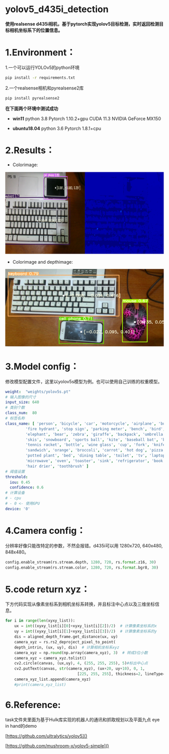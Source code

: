 # yolov5_d435i_detection
**使用realsense d435i相机，基于pytorch实现yolov5目标检测，实时返回检测目标相机坐标系下的位置信息。**

# 1.Environment：

1.一个可以运行YOLOv5的python环境

```bash
pip install -r requirements.txt
```

2.一个realsense相机和pyrealsense2库

```bash
pip install pyrealsense2
```

**在下面两个环境中测试成功**

- **win11** python 3.8 Pytorch 1.10.2+gpu CUDA 11.3  NVIDIA GeForce MX150

- **ubuntu18.04**  python 3.6 Pytorch 1.8.1+cpu

# 2.Results：

- Colorimage:

![image-1](image/1.png)

- Colorimage and depthimage:

![image-2](image/2.png)

# 3.Model config：

修改模型配置文件，这里以yolov5s模型为例。也可以使用自己训练的权重模型。

```yaml
weight:  "weights/yolov5s.pt"
# 输入图像的尺寸
input_size: 640
# 类别个数
class_num:  80
# 标签名称
class_name: [ 'person', 'bicycle', 'car', 'motorcycle', 'airplane', 'bus', 'train', 'truck', 'boat', 'traffic light',
         'fire hydrant', 'stop sign', 'parking meter', 'bench', 'bird', 'cat', 'dog', 'horse', 'sheep', 'cow',
         'elephant', 'bear', 'zebra', 'giraffe', 'backpack', 'umbrella', 'handbag', 'tie', 'suitcase', 'frisbee',
         'skis', 'snowboard', 'sports ball', 'kite', 'baseball bat', 'baseball glove', 'skateboard', 'surfboard',
         'tennis racket', 'bottle', 'wine glass', 'cup', 'fork', 'knife', 'spoon', 'bowl', 'banana', 'apple',
         'sandwich', 'orange', 'broccoli', 'carrot', 'hot dog', 'pizza', 'donut', 'cake', 'chair', 'couch',
         'potted plant', 'bed', 'dining table', 'toilet', 'tv', 'laptop', 'mouse', 'remote', 'keyboard', 'cell phone',
         'microwave', 'oven', 'toaster', 'sink', 'refrigerator', 'book', 'clock', 'vase', 'scissors', 'teddy bear',
         'hair drier', 'toothbrush' ]
# 阈值设置
threshold:
  iou: 0.45
  confidence: 0.6
# 计算设备
# - cpu
# - 0 <- 使用GPU
device: '0'
```

# 4.Camera config：

分辨率好像只能改特定的参数，不然会报错。d435i可以用 1280x720, 640x480, 848x480。

```python
config.enable_stream(rs.stream.depth, 1280, 720, rs.format.z16, 30)
config.enable_stream(rs.stream.color, 1280, 720, rs.format.bgr8, 30)
```
# 5.code return xyz：
下方代码实现从像素坐标系到相机坐标系转换，并且标注中心点以及三维坐标信息。
```python
for i in range(len(xyxy_list)):
    ux = int((xyxy_list[i][0]+xyxy_list[i][2])/2)  # 计算像素坐标系的x
    uy = int((xyxy_list[i][1]+xyxy_list[i][3])/2)  # 计算像素坐标系的y
    dis = aligned_depth_frame.get_distance(ux, uy)  
    camera_xyz = rs.rs2_deproject_pixel_to_point(
    depth_intrin, (ux, uy), dis)  # 计算相机坐标系xyz
    camera_xyz = np.round(np.array(camera_xyz), 3)  # 转成3位小数
    camera_xyz = camera_xyz.tolist()
    cv2.circle(canvas, (ux,uy), 4, (255, 255, 255), 5)#标出中心点
    cv2.putText(canvas, str(camera_xyz), (ux+20, uy+10), 0, 1,
                                [225, 255, 255], thickness=2, lineType=cv2.LINE_AA)#标出坐标
    camera_xyz_list.append(camera_xyz)
    #print(camera_xyz_list)
```
# 6.Reference:

task文件夹里面为基于Hulk库实现的机器人的通讯和抓取规划以及平面九点 eye in hand的demo

[https://github.com/ultralytics/yolov5]()

[https://github.com/mushroom-x/yolov5-simple]()
